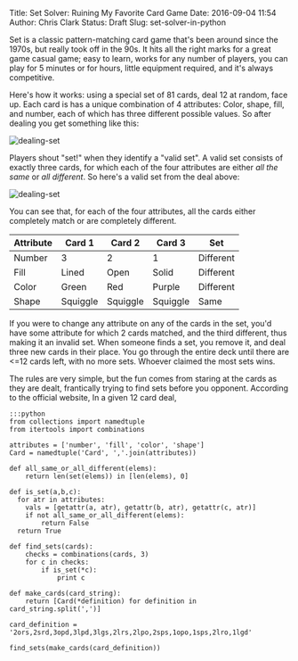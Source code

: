 Title: Set Solver: Ruining My Favorite Card Game
Date: 2016-09-04 11:54
Author: Chris Clark
Status: Draft
Slug: set-solver-in-python

Set is a classic pattern-matching card game that's been around since the 1970s, but really took off in the 90s. It hits all the right marks for a great game casual game; easy to learn, works for any number of players, you can play for 5 minutes or for hours, little equipment required, and it's always competitive.

Here's how it works: using a special set of 81 cards, deal 12 at random, face up. Each card is has a unique combination of 4 attributes: Color, shape, fill, and number, each of which has three different possible values. So after dealing you get something like this:

![dealing-set]({static}/images/set.png)

Players shout "set!" when they identify a "valid set". A valid set consists of exactly three cards, for which each of the four attributes are either *all the same* or *all different*. So here's a valid set from the deal above:

![dealing-set]({static}/images/set.png)

You can see that, for each of the four attributes, all the cards either completely match or are completely different.

| Attribute | Card 1   | Card 2   | Card 3   | Set       |
|-----------|----------|----------|----------|-----------|
| Number    | 3        | 2        | 1        | Different |
| Fill      | Lined    | Open     | Solid    | Different |
| Color     | Green    | Red      | Purple   | Different |
| Shape     | Squiggle | Squiggle | Squiggle | Same      |

If you were to change any attribute on any of the cards in the set, you'd have some attribute for which 2 cards matched, and the third different, thus making it an invalid set. When someone finds a set, you remove it, and deal three new cards in their place. You go through the entire deck until there are <=12 cards left, with no more sets. Whoever claimed the most sets wins.

The rules are very simple, but the fun comes from staring at the cards as they are dealt, frantically trying to find sets before you opponent. According to the official website, In a given 12 card deal,

    :::python
    from collections import namedtuple
    from itertools import combinations

    attributes = ['number', 'fill', 'color', 'shape']
    Card = namedtuple('Card', ','.join(attributes))

    def all_same_or_all_different(elems):
        return len(set(elems)) in [len(elems), 0]

    def is_set(a,b,c):
      for atr in attributes:
        vals = [getattr(a, atr), getattr(b, atr), getattr(c, atr)]
        if not all_same_or_all_different(elems):
            return False
      return True

    def find_sets(cards):
        checks = combinations(cards, 3)
        for c in checks:
            if is_set(*c):
                print c

    def make_cards(card_string):
        return [Card(*definition) for definition in card_string.split(',')]

    card_definition = '2ors,2srd,3opd,3lpd,3lgs,2lrs,2lpo,2sps,1opo,1sps,2lro,1lgd'

    find_sets(make_cards(card_definition))
